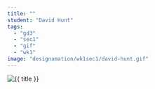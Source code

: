 ```yaml
---
title: ""
student: "David Hunt"
tags:
  - "gd3"
  - "sec1"
  - "gif"
  - "wk1"
image: "designamation/wk1sec1/david-hunt.gif"
---
```


<img src="{{urls.media}}/{{ image }}" alt="{{ title }}"/>

